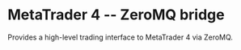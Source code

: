 # MetaTrader 4 -- ZeroMQ bridge
Provides a high-level trading interface to MetaTrader 4 via ZeroMQ.
